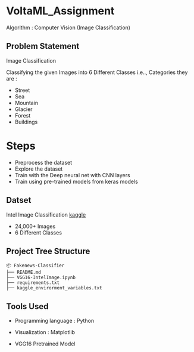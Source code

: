 
# VoltaML_Assignment

Algorithm : Computer Vision (Image Classification)
## Problem Statement
Image Classification

Classifying the given Images into 6 Different Classes i.e.., Categories 
they are :

* Street
* Sea
* Mountain
* Glacier
* Forest
* Buildings

# Steps
    
* Preprocess the dataset
* Explore the dataset
* Train with the Deep neural net with CNN layers
* Train using pre-trained models from keras models


## Datset 
Intel Image Classification [kaggle](https://www.kaggle.com/datasets/puneet6060/intel-image-classification)
- 24,000+ Images 
- 6 Different Classes
## Project Tree Structure
```
📦 Fakenews-Classifier
├── README.md
├── VGG16-IntelImage.ipynb
├── requirements.txt
├── kaggle_envirorment_variables.txt
```
## Tools Used
- Programming language : Python

- Visualization : Matplotlib

- VGG16 Pretrained Model

